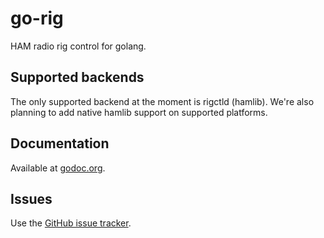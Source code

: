 # go-rig

HAM radio rig control for golang.

## Supported backends

The only supported backend at the moment is rigctld (hamlib). We're also
planning to add native hamlib support on supported platforms.

## Documentation

Available at [godoc.org](https://godoc.org/github.com/pd0mz/go-rig).

## Issues

Use the [GitHub issue tracker](https://github.com/pd0mz/go-rig/issues).
